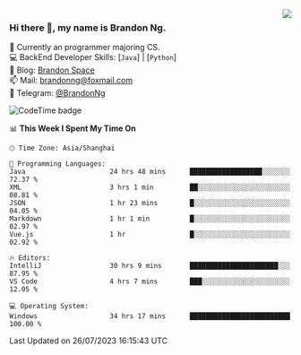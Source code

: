 <img  align="right" src="https://github-readme-stats-brandon0824.vercel.app/api/top-langs/?username=brandon0824&layout=compact">

### Hi there 👋, my name is Brandon Ng.

🌱 Currently an programmer majoring CS.  
💻 BackEnd Developer Skills: [`Java`] | [`Python`]  
📝 Blog: [Brandon Space](https://brandonng.tech)  
📫 Mail: brandonng@foxmail.com  
📰 Telegram: [@BrandonNg](https://t.me/BrandonNg24)  

![CodeTime badge](https://img.shields.io/endpoint?style=flat-square&url=https%3A%2F%2Fapi.codetime.dev%2Fshield%3Fid%3D128%26project%3D%26in%3D604800000)

<!--START_SECTION:waka-->
📊 **This Week I Spent My Time On** 

```text
🕑︎ Time Zone: Asia/Shanghai

💬 Programming Languages: 
Java                     24 hrs 48 mins      ██████████████████░░░░░░░   72.37 % 
XML                      3 hrs 1 min         ██░░░░░░░░░░░░░░░░░░░░░░░   08.81 % 
JSON                     1 hr 23 mins        █░░░░░░░░░░░░░░░░░░░░░░░░   04.05 % 
Markdown                 1 hr 1 min          █░░░░░░░░░░░░░░░░░░░░░░░░   02.97 % 
Vue.js                   1 hr                █░░░░░░░░░░░░░░░░░░░░░░░░   02.92 % 

🔥 Editors: 
IntelliJ                 30 hrs 9 mins       ██████████████████████░░░   87.95 % 
VS Code                  4 hrs 7 mins        ███░░░░░░░░░░░░░░░░░░░░░░   12.05 % 

💻 Operating System: 
Windows                  34 hrs 17 mins      █████████████████████████   100.00 % 
```


 Last Updated on 26/07/2023 16:15:43 UTC
<!--END_SECTION:waka-->

